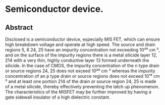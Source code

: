 # Semiconductor device.

## Abstract
Disclosed is a semiconductor device, especially MIS FET, which can ensure high breakdown voltage and operate at high speed. The source and drain regions 5, 6 24, 25 have an impurity concentration not exceeding 10²⁰ cm ³, and on the surface of the impurity regions there is a metal silicide layer 12, 214 with a very thin, highly conductive layer 13 formed underneath the silicide. In the case of CMOS, the impurity concentration of the n type drain or source regions 24, 25 does not exceed 10²⁰ cm ³ whereas the impurity concentration of an p type drain or source regions does not exceed 10¹⁹ cm ³ and at least one portion 214 of the drain or source region 24, 25 is made of a metal silicide, thereby effectively preventing the latch up phenomenon. The characteristics of the MISFET may be further improved by having a gate sidewall insulator of a high dielectric constant.
